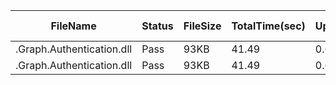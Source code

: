  | FileName                  | Status | FileSize | TotalTime(sec) | Upload(sec) | Submit(sec) | SignWait(sec) | Retry Count | 
 |---------------------------|--------|----------|----------------|-------------|-------------|---------------|-------------|
 | .Graph.Authentication.dll | Pass   | 93KB     | 41.49          | 0.61        | 0.35        | 40.51         | 0           | 
 | .Graph.Authentication.dll | Pass   | 93KB     | 41.49          | 0.61        | 0.35        | 40.51         | 0           | 

